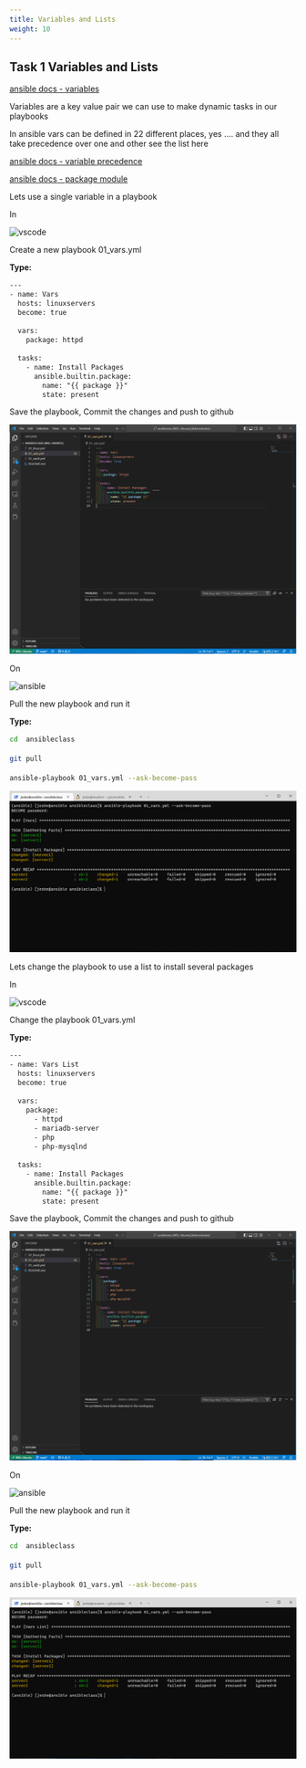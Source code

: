```yaml
---
title: Variables and Lists
weight: 10
---
```


## Task 1 Variables and Lists

[ansible docs - variables](https://docs.ansible.com/ansible/latest/user_guide/playbooks_variables.html)

Variables are a key value pair we can use to make dynamic tasks in our playbooks

In ansible vars can be defined in 22 different places, yes .... and they all take precedence over one and other see the list here

[ansible docs - variable precedence](https://docs.ansible.com/ansible/latest/user_guide/playbooks_variables.html#understanding-variable-precedence)

[ansible docs - package module](https://docs.ansible.com/ansible/latest/collections/ansible/builtin/package_module.html)

Lets use a single variable in a playbook

In

![vscode](/images/student-vscode.png)

Create a new playbook 01_vars.yml

__Type:__

```ansible
---
- name: Vars
  hosts: linuxservers
  become: true

  vars:
    package: httpd

  tasks:
    - name: Install Packages
      ansible.builtin.package:
        name: "{{ package }}"
        state: present
```

Save the playbook, Commit the changes and push to github

![Alt text](images/001_vars_playbook.png?raw=true "ansible vars in playbook")

On

![ansible](/images/ansible.png)

Pull the new playbook and run it

__Type:__

```bash
cd  ansibleclass

git pull

ansible-playbook 01_vars.yml --ask-become-pass

```

![Alt text](images/002_vars_playbook_run.png?raw=true "ansible vars in playbook run")

Lets change the playbook to use a list to install several packages

In

![vscode](/images/student-vscode.png)

Change the playbook 01_vars.yml

__Type:__

```ansible
---
- name: Vars List
  hosts: linuxservers
  become: true

  vars:
    package:
      - httpd
      - mariadb-server
      - php
      - php-mysqlnd

  tasks:
    - name: Install Packages
      ansible.builtin.package:
        name: "{{ package }}"
        state: present

```

Save the playbook, Commit the changes and push to github

![Alt text](images/004_vars_list_playbook.png?raw=true "ansible vars list in playbook")

On

![ansible](/images/ansible.png)

Pull the new playbook and run it

__Type:__

```bash
cd  ansibleclass

git pull

ansible-playbook 01_vars.yml --ask-become-pass

```

![Alt text](images/005_vars_list_playbook_run.png?raw=true "ansible vars list in playbook run")
